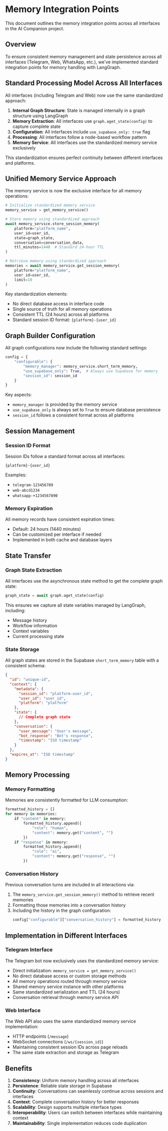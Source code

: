 # Memory Integration Points

This document outlines the memory integration points across all interfaces in the AI Companion project.

## Overview

To ensure consistent memory management and state persistence across all interfaces (Telegram, Web, WhatsApp, etc.), we've implemented standard integration points for memory handling with LangGraph.

## Standard Processing Model Across All Interfaces

All interfaces (including Telegram and Web) now use the same standardized approach:

1. **Internal Graph Structure**: State is managed internally in a graph structure using LangGraph
2. **Memory Extraction**: All interfaces use `graph.aget_state(config)` to capture complete state
3. **Configuration**: All interfaces include `use_supabase_only: true` flag
4. **Processing**: All interfaces follow a node-based workflow pattern
5. **Memory Service**: All interfaces use the standardized memory service exclusively

This standardization ensures perfect continuity between different interfaces and platforms.

## Unified Memory Service Approach

The memory service is now the exclusive interface for all memory operations:

```python
# Initialize standardized memory service
memory_service = get_memory_service()

# Store memory using standardized approach
await memory_service.store_session_memory(
    platform="platform_name",
    user_id=user_id,
    state=graph_state,
    conversation=conversation_data,
    ttl_minutes=1440  # Standard 24-hour TTL
)

# Retrieve memory using standardized approach
memories = await memory_service.get_session_memory(
    platform="platform_name",
    user_id=user_id,
    limit=10
)
```

Key standardization elements:
- No direct database access in interface code
- Single source of truth for all memory operations
- Consistent TTL (24 hours) across all platforms
- Standard session ID format: `{platform}-{user_id}`

## Graph Builder Configuration

All graph configurations now include the following standard settings:

```python
config = {
    "configurable": {
        "memory_manager": memory_service.short_term_memory,
        "use_supabase_only": True,  # Always use Supabase for memory
        "session_id": session_id
    }
}
```

Key aspects:
- `memory_manager` is provided by the memory service
- `use_supabase_only` is always set to `True` to ensure database persistence
- `session_id` follows a consistent format across all platforms

## Session Management

### Session ID Format

Session IDs follow a standard format across all interfaces:

```
{platform}-{user_id}
```

Examples:
- `telegram-123456789`
- `web-abcd1234`
- `whatsapp-+1234567890`

### Memory Expiration

All memory records have consistent expiration times:
- Default: 24 hours (1440 minutes)
- Can be customized per interface if needed
- Implemented in both cache and database layers

## State Transfer

### Graph State Extraction

All interfaces use the asynchronous state method to get the complete graph state:

```python
graph_state = await graph.aget_state(config)
```

This ensures we capture all state variables managed by LangGraph, including:
- Message history
- Workflow information
- Context variables
- Current processing state

### State Storage

All graph states are stored in the Supabase `short_term_memory` table with a consistent schema:

```json
{
  "id": "unique-id",
  "context": {
    "metadata": {
      "session_id": "platform-user_id",
      "user_id": "user_id",
      "platform": "platform"
    },
    "state": {
      // Complete graph state
    },
    "conversation": {
      "user_message": "User's message",
      "bot_response": "Bot's response",
      "timestamp": "ISO timestamp"
    }
  },
  "expires_at": "ISO timestamp"
}
```

## Memory Processing

### Memory Formatting

Memories are consistently formatted for LLM consumption:

```python
formatted_history = []
for memory in memories:
    if "content" in memory:
        formatted_history.append({
            "role": "human", 
            "content": memory.get("content", "")
        })
    if "response" in memory:
        formatted_history.append({
            "role": "ai", 
            "content": memory.get("response", "")
        })
```

### Conversation History

Previous conversation turns are included in all interactions via:

1. The `memory_service.get_session_memory()` method to retrieve recent memories
2. Formatting those memories into a conversation history
3. Including the history in the graph configuration:
   ```python
   config["configurable"]["conversation_history"] = formatted_history
   ```

## Implementation in Different Interfaces

### Telegram Interface

The Telegram bot now exclusively uses the standardized memory service:
- Direct initialization: `memory_service = get_memory_service()`
- No direct database access or custom storage methods
- All memory operations routed through memory service
- Shared memory service instance with other platforms
- Same standardized serialization and TTL (24 hours)
- Conversation retrieval through memory service API

### Web Interface

The Web API also uses the same standardized memory service implementation:
- HTTP endpoints (`/message`) 
- WebSocket connections (`/ws/{session_id}`)
- Maintaining consistent session IDs across page reloads
- The same state extraction and storage as Telegram

## Benefits

1. **Consistency**: Uniform memory handling across all interfaces
2. **Persistence**: Reliable state storage in Supabase
3. **Continuity**: Conversations can seamlessly continue across sessions and interfaces
4. **Context**: Complete conversation history for better responses
5. **Scalability**: Design supports multiple interface types
6. **Interoperability**: Users can switch between interfaces while maintaining context
7. **Maintainability**: Single implementation reduces code duplication 